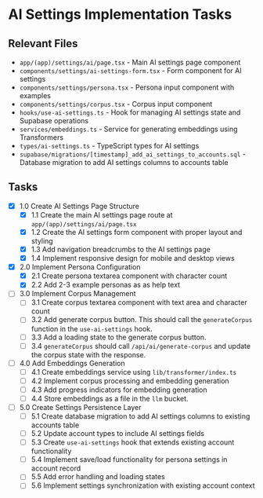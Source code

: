 # AI Settings Implementation Tasks

## Relevant Files

- `app/(app)/settings/ai/page.tsx` - Main AI settings page component
- `components/settings/ai-settings-form.tsx` - Form component for AI settings
- `components/settings/persona.tsx` - Persona input component with examples
- `components/settings/corpus.tsx` - Corpus input component
- `hooks/use-ai-settings.ts` - Hook for managing AI settings state and Supabase operations
- `services/embeddings.ts` - Service for generating embeddings using Transformers
- `types/ai-settings.ts` - TypeScript types for AI settings
- `supabase/migrations/[timestamp]_add_ai_settings_to_accounts.sql` - Database migration to add AI settings columns to accounts table

## Tasks

- [x] 1.0 Create AI Settings Page Structure
  - [x] 1.1 Create the main AI settings page route at `app/(app)/settings/ai/page.tsx`
  - [x] 1.2 Create the AI settings form component with proper layout and styling
  - [x] 1.3 Add navigation breadcrumbs to the AI settings page
  - [x] 1.4 Implement responsive design for mobile and desktop views

- [x] 2.0 Implement Persona Configuration
  - [x] 2.1 Create persona textarea component with character count
  - [x] 2.2 Add 2-3 example personas as as help text

- [ ] 3.0 Implement Corpus Management
  - [ ] 3.1 Create corpus textarea component with text area and character count
  - [ ] 3.2 Add generate corpus button. This should call the `generateCorpus` function in the `use-ai-settings` hook.
  - [ ] 3.3 Add a loading state to the generate corpus button.
  - [ ] 3.4 `generateCorpus` should call `/api/ai/generate-corpus` and update the corpus state with the response.

- [ ] 4.0 Add Embeddings Generation
  - [ ] 4.1 Create embeddings service using `lib/transformer/index.ts`
  - [ ] 4.2 Implement corpus processing and embedding generation
  - [ ] 4.3 Add progress indicators for embedding generation
  - [ ] 4.4 Store embeddings as a file in the `llm` bucket.

- [ ] 5.0 Create Settings Persistence Layer
  - [ ] 5.1 Create database migration to add AI settings columns to existing accounts table
  - [ ] 5.2 Update account types to include AI settings fields
  - [ ] 5.3 Create `use-ai-settings` hook that extends existing account functionality
  - [ ] 5.4 Implement save/load functionality for persona settings in account record
  - [ ] 5.5 Add error handling and loading states
  - [ ] 5.6 Implement settings synchronization with existing account context

